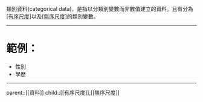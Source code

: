 類別資料(categorical data)，是指以分類別變數而非數值建立的資料。且有分為[[有序尺度]](nominal)以及[[無序尺度]](ordinal)的類別變數。
- - -
# 範例：
- 性別
- 學歷
- - -
parent::[[資料]]
child::[[有序尺度]],[[無序尺度]]